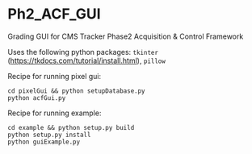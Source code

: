 # Ph2_ACF_GUI
Grading GUI for CMS Tracker Phase2 Acquisition &amp; Control Framework

Uses the following python packages: `tkinter` (https://tkdocs.com/tutorial/install.html), `pillow`

Recipe for running pixel gui:
```
cd pixelGui && python setupDatabase.py
python acfGui.py
```

Recipe for running example:
```
cd example && python setup.py build
python setup.py install
python guiExample.py
```

